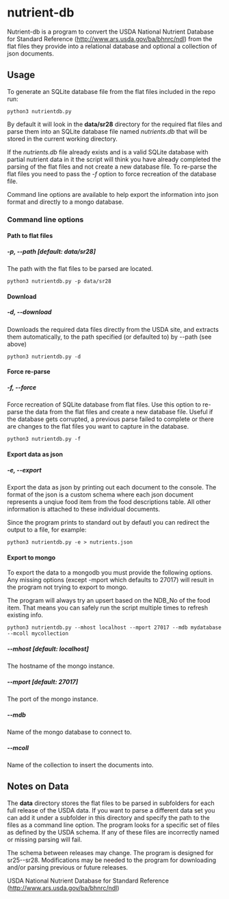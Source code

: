 nutrient-db
===========

Nutrient-db is a program to convert the USDA National Nutrient Database for Standard Reference (http://www.ars.usda.gov/ba/bhnrc/ndl) from the flat files they provide into a relational database and optional a collection of json documents.

Usage
-----------------

To generate an SQLite database file from the flat files included in the repo run: 

<pre><code>python3 nutrientdb.py</code></pre>

By default it will look in the **data/sr28** directory for the required flat files and parse them into an SQLite database file named *nutrients.db* that will be stored in the current working directory. 

If the *nutrients.db* file already exists and is a valid SQLite database with partial nutrient data in it the script will think you have already completed the parsing of the flat files and not create a new database file. To re-parse the flat files you need to pass the *-f* option to force recreation of the database file.

Command line options are available to help export the information into json format and directly to a mongo database.

### Command line options

#### Path to flat files
##### -p, --path [default: data/sr28]

The path with the flat files to be parsed are located.

<pre><code>python3 nutrientdb.py -p data/sr28</code></pre>


#### Download
##### -d, --download

Downloads the required data files directly from the USDA site, and extracts them automatically, to the path specified (or defaulted to) by --path (see above)

<pre><code>python3 nutrientdb.py -d</code></pre>

#### Force re-parse 
##### -f, --force

Force recreation of SQLite database from flat files. Use this option to re-parse the data from the flat files and create a new database file. Useful if the database gets corrupted, a previous parse failed to complete or there are changes to the flat files you want to capture in the database.

<pre><code>python3 nutrientdb.py -f</code></pre>


#### Export data as json
##### -e, --export 

Export the data as json by printing out each document to the console. The format of the json is a custom schema where each json document represents a unqiue food item from the food descriptions table. All other information is attached to these individual documents.

Since the program prints to standard out by defautl you can redirect the output to a file, for example:

<pre><code>python3 nutrientdb.py -e > nutrients.json</code></pre>

#### Export to mongo

To export the data to a mongodb you must provide the following options. Any missing options (except -mport which defaults to 27017) will result in the program not trying to export to mongo.

The program will always try an upsert based on the NDB_No of the food item. That means you can safely run the script multiple times to refresh existing info.

<pre><code>python3 nutrientdb.py --mhost localhost --mport 27017 --mdb mydatabase --mcoll mycollection</code></pre>

##### --mhost [default: localhost]

The hostname of the mongo instance.

##### --mport [default: 27017]

The port of the mongo instance.

##### --mdb

Name of the mongo database to connect to.

##### --mcoll

Name of the collection to insert the documents into.


Notes on Data
-----------------

The **data** directory stores the flat files to be parsed in subfolders for each full release of the USDA data. If you want to parse a different data set you can add it under a subfolder in this directory and specify the path to the files as a command line option. The program looks for a specific set of files as defined by the USDA schema. If any of these files are incorrectly named or missing parsing will fail. 

The schema between releases may change. The program is designed for sr25--sr28. Modifications may be needed to the program for downloading and/or parsing previous or future releases.

USDA National Nutrient Database for Standard Reference (http://www.ars.usda.gov/ba/bhnrc/ndl)

